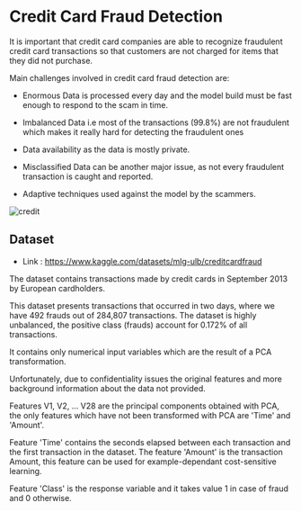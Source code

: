 
# Credit Card Fraud Detection
It is important that credit card companies are able to recognize fraudulent credit card transactions so that customers are not charged for items that they did not purchase.


Main challenges involved in credit card fraud detection are:

- Enormous Data is processed every day and the model build must be fast enough to respond to the scam in time.

- Imbalanced Data i.e most of the transactions (99.8%) are not fraudulent which makes it really hard for detecting the fraudulent ones

- Data availability as the data is mostly private.

- Misclassified Data can be another major issue, as not every fraudulent transaction is caught and reported.

- Adaptive techniques used against the model by the scammers.

![credit](https://github.com/ShubhamKumbhar28/Credit-Card-Fraud-Detection/assets/133940544/7784fdff-a126-4fa2-afd4-2ba16acd278c)


## Dataset
- Link : https://www.kaggle.com/datasets/mlg-ulb/creditcardfraud

The dataset contains transactions made by credit cards in September 2013 by European cardholders.

This dataset presents transactions that occurred in two days, where we have 492 frauds out of 284,807 transactions. The dataset is highly unbalanced, the positive class (frauds) account for 0.172% of all transactions.

It contains only numerical input variables which are the result of a PCA transformation.

Unfortunately, due to confidentiality issues the original features and more background information about the data not provided.

Features V1, V2, … V28 are the principal components obtained with PCA, the only features which have not been transformed with PCA are 'Time' and 'Amount'.

Feature 'Time' contains the seconds elapsed between each transaction and the first transaction in the dataset. The feature 'Amount' is the transaction Amount, this feature can be used for example-dependant cost-sensitive learning.

Feature 'Class' is the response variable and it takes value 1 in case of fraud and 0 otherwise.




